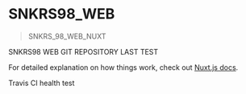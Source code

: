 # SNKRS98_WEB

> SNKRS_98_WEB_NUXT

SNKRS98 WEB GIT REPOSITORY LAST TEST

For detailed explanation on how things work, check out [Nuxt.js docs](https://nuxtjs.org).

Travis CI health test
